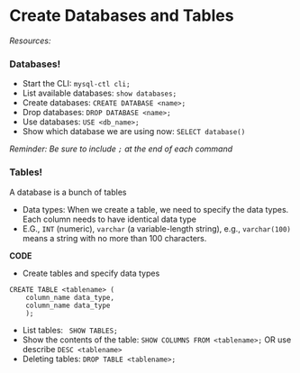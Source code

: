 # Create Databases and Tables

*Resources:* 


### Databases!
* Start the CLI: ```mysql-ctl cli;```
* List available databases: ```show databases;```
* Create databases: ```CREATE DATABASE <name>;```
* Drop databases: ```DROP DATABASE <name>;```
* Use databases: ```USE <db_name>;```
* Show which database we are using now: ```SELECT database()```

*Reminder: Be sure to include ```;``` at the end of each command*


### Tables!
A database is a bunch of tables

* Data types: When we create a table, we need to specify the data types. Each column needs to have identical data type
* E.G., ```INT``` (numeric), ```varchar``` (a variable-length string), e.g., ```varchar(100)``` means a string with no more than 100 characters.

**CODE**
* Create tables and specify data types

``` 
CREATE TABLE <tablename> (
    column_name data_type,
    column_name data_type
    );
```
* List tables: ``` SHOW TABLES;```
* Show the contents of the table: ```SHOW COLUMNS FROM <tablename>;``` OR use describe ```DESC <tablename>``` 
* Deleting tables: ```DROP TABLE <tablename>;```


